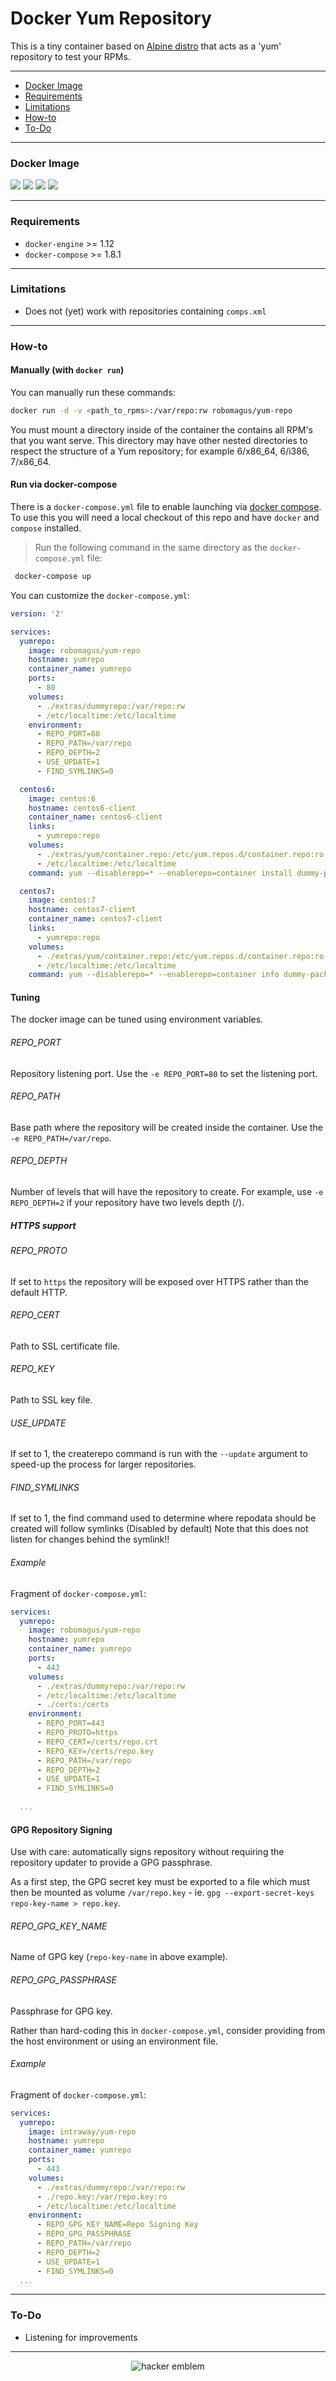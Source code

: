 # Docker Yum Repository

This is a tiny container based on [Alpine distro](https://alpinelinux.org/) that acts as a 'yum' repository to test your RPMs.

---

* [Docker Image](#docker-image)
* [Requirements](#requirements)
* [Limitations](#limitations)
* [How-to](#how-to)
* [To-Do](#to-do)

---
### Docker Image

[![](https://images.microbadger.com/badges/version/intraway/yum-repo.svg)](https://microbadger.com/images/intraway/yum-repo "Get your own version badge on microbadger.com") [![](https://images.microbadger.com/badges/image/intraway/yum-repo.svg)](https://microbadger.com/images/intraway/yum-repo "Get your own image badge on microbadger.com") [![](https://images.microbadger.com/badges/commit/intraway/yum-repo.svg)](https://microbadger.com/images/intraway/yum-repo "Get your own commit badge on microbadger.com") [![](https://images.microbadger.com/badges/license/intraway/yum-repo.svg)](https://microbadger.com/images/intraway/yum-repo "Get your own license badge on microbadger.com")

---

### Requirements
* `docker-engine` >= 1.12
* `docker-compose` >= 1.8.1

---

### Limitations
* Does not (yet) work with repositories containing `comps.xml`

---

### How-to

#### Manually (with `docker run`)

You can manually run these commands:

```bash
docker run -d -v <path_to_rpms>:/var/repo:rw robomagus/yum-repo
```

You must mount a directory inside of the container the contains all RPM's that you want serve.
This directory may have other nested directories to respect the structure of a Yum repository; for example 6/x86_64, 6/i386, 7/x86_64.

#### Run via docker-compose

There is a `docker-compose.yml` file to enable launching via [docker compose](https://docs.docker.com/compose/).
To use this you will need a local checkout of this repo and have `docker` and `compose` installed.

> Run the following command in the same directory as the `docker-compose.yml` file:

```bash
 docker-compose up
```

You can customize the `docker-compose.yml`:

```yaml
version: '2'

services:
  yumrepo:
    image: robomagus/yum-repo
    hostname: yumrepo
    container_name: yumrepo
    ports:
      - 80
    volumes:
      - ./extras/dummyrepo:/var/repo:rw
      - /etc/localtime:/etc/localtime
    environment:
      - REPO_PORT=80
      - REPO_PATH=/var/repo
      - REPO_DEPTH=2
      - USE_UPDATE=1
      - FIND_SYMLINKS=0

  centos6:
    image: centos:6
    hostname: centos6-client
    container_name: centos6-client
    links:
      - yumrepo:repo
    volumes:
      - ./extras/yum/container.repo:/etc/yum.repos.d/container.repo:ro
      - /etc/localtime:/etc/localtime
    command: yum --disablerepo=* --enablerepo=container install dummy-package-1.2

  centos7:
    image: centos:7
    hostname: centos7-client
    container_name: centos7-client
    links:
      - yumrepo:repo
    volumes:
      - ./extras/yum/container.repo:/etc/yum.repos.d/container.repo:ro
      - /etc/localtime:/etc/localtime
    command: yum --disablerepo=* --enablerepo=container info dummy-package-1.0_SNAPSHOT
```

#### Tuning

The docker image can be tuned using environment variables.

###### REPO_PORT
Repository listening port. Use the `-e REPO_PORT=80` to set the listening port.

###### REPO_PATH
Base path where the repository will be created inside the container. Use the `-e REPO_PATH=/var/repo`.

###### REPO_DEPTH
Number of levels that will have the repository to create. For example, use `-e REPO_DEPTH=2` if your repository have two levels depth (<relversion>/<architecture>).

##### HTTPS support

###### REPO_PROTO
If set to `https` the repository will be exposed over HTTPS rather than the default HTTP.

###### REPO_CERT
Path to SSL certificate file.

###### REPO_KEY
Path to SSL key file.


###### USE_UPDATE
If set to 1, the createrepo command is run with the `--update` argument to speed-up the process for larger repositories.

###### FIND_SYMLINKS
If set to 1, the find command used to determine where repodata should be created will follow symlinks (Disabled by default)
Note that this does not listen for changes behind the symlink!!

###### Example 
Fragment of `docker-compose.yml`:

```yaml
services:
  yumrepo:
    image: robomagus/yum-repo
    hostname: yumrepo
    container_name: yumrepo
    ports:
      - 443
    volumes:
      - ./extras/dummyrepo:/var/repo:rw
      - /etc/localtime:/etc/localtime
      - ./certs:/certs
    environment:
      - REPO_PORT=443
      - REPO_PROTO=https
      - REPO_CERT=/certs/repo.crt
      - REPO_KEY=/certs/repo.key
      - REPO_PATH=/var/repo
      - REPO_DEPTH=2
      - USE_UPDATE=1
      - FIND_SYMLINKS=0
      
  ...
```

#### GPG Repository Signing
Use with care: automatically signs repository without requiring the repository updater to provide a GPG passphrase.

As a first step, the GPG secret key must be exported to a file which must then be mounted as volume `/var/repo.key` - ie. `gpg --export-secret-keys repo-key-name > repo.key`.

###### REPO\_GPG\_KEY_NAME
Name of GPG key (`repo-key-name` in above example).

###### REPO\_GPG\_PASSPHRASE
Passphrase for GPG key.

Rather than hard-coding this in `docker-compose.yml`, consider providing from the host environment or using an environment file.

###### Example
Fragment of `docker-compose.yml`:

```yaml
services:
  yumrepo:
    image: intraway/yum-repo
    hostname: yumrepo
    container_name: yumrepo
    ports:
      - 443
    volumes:
      - ./extras/dummyrepo:/var/repo:rw
      - ./repo.key:/var/repo.key:ro
      - /etc/localtime:/etc/localtime
    environment:
      - REPO_GPG_KEY_NAME=Repo Signing Key
      - REPO_GPG_PASSPHRASE      
      - REPO_PATH=/var/repo
      - REPO_DEPTH=2
      - USE_UPDATE=1
      - FIND_SYMLINKS=0
  ...
```

---

### To-Do
* Listening for improvements

---

<p align="center"><img src="http://www.catb.org/hacker-emblem/glider.png" alt="hacker emblem"></p>
